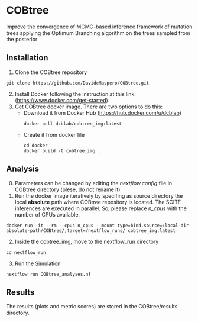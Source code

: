 # COBtree
Improve the convergence of MCMC-based inference framework  of mutation trees applying the Optimum Branching algorithm on the trees sampled from the posterior


## Installation
1. Clone the COBtree repository
```
git clone https://github.com/DavideMaspero/COBtree.git
```
2. Install Docker following the instruction at this link: (https://www.docker.com/get-started).
3. Get COBtree docker image. There are two options to do this:
   - Download it from Docker Hub (https://hub.docker.com/u/dcblab)
     ```
     docker pull dcblab/cobtree_img:latest
     ```
   - Create it from docker file
     ```
     cd docker
     docker build -t cobtree_img .
     ```
## Analysis
0. Parameters can be changed by editing the *nextflow.config* file in COBtree directory (plese, do not rename it)
1. Run the docker image iteratively by specifing as source directory the local **absolute** path where COBtree repository is located. The SCITE inferences are executed in parallel. So, please replace *n_cpus* with the number of CPUs available. 
```
docker run -it --rm --cpus n_cpus --mount type=bind,source=/local-dir-absolute-path/COBtree/,target=/nextflow_runs/ cobtree_img:latest
```
2. Inside the cobtree_img, move to the nextflow_run directory
```
cd nextflow_run
```
3. Run the Simulation
```
nextflow run COBtree_analyses.nf
```
## Results
The results (plots and metric scores) are stored in the COBtree/results directory.  
